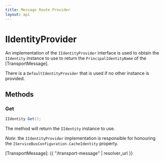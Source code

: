 ```yaml
---
title: Message Route Provider
layout: api
---
```

# IIdentityProvider

An implementation of the `IIdentityProvider` interface is used to obtain the `IIdentity` instance to use to return the `PrincipalIdentityName` of the [TransportMessage].

There is a `DefaultIdentityProvider` that is used if no other instance is provided.

## Methods

### Get

``` c#
IIdentity Get();
```

The method will return the `IIdentity` instance to use.

*Note*: the `IIdentityProvider` implementation is responsible for honouring the `IServiceBusConfiguration.CacheIdentity` property.

[TransportMessage]: {{ "/transport-message" | resolver_url }}
